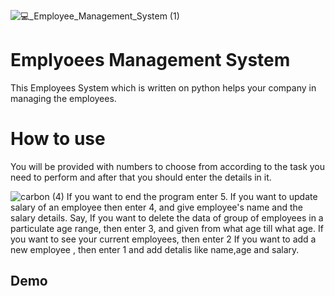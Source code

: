 ![💻_Employee_Management_System (1)](https://user-images.githubusercontent.com/93808025/156795869-3063d42c-e1ee-4448-bca8-daf96cde557b.png)
# Emplyoees Management System
This Employees System which is written on python helps your company in managing the employees. 
 # How to use
 You will be provided with numbers to choose from according to the task you need to perform and after that you should enter the details in it.

 ![carbon (4)](https://user-images.githubusercontent.com/93808025/156800845-f780a956-a3b7-4bfb-8d76-2bc6171d95b9.png)
 If you want to end the program enter 5.
 If you want to update salary of an employee then enter 4, and give employee's name and the salary details.
 Say, If you want to delete the data of group of employees in a particulate age range, then enter 3, and given from what age till what age.
 If you want to see your current employees, then enter 2
 If you want to add a new employee , then enter 1 and add detalis like name,age and salary.

 ## Demo
 


